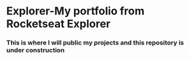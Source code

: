 # Explorer-My portfolio from Rocketseat Explorer

### This is where I will public my projects and this repository is under construction
